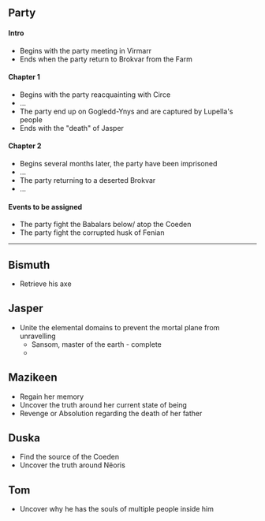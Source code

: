 ## Party
#### Intro
- Begins with the party meeting in Virmarr
- Ends when the party return to Brokvar from the Farm
#### Chapter 1
- Begins with the party reacquainting with Circe
- ...
- The party end up on Gogledd-Ynys and are captured by Lupella's people
- Ends with the "death" of Jasper
#### Chapter 2
- Begins several months later, the party have been imprisoned
- ...
- The party returning to a deserted Brokvar
- ...

#### Events to be assigned
- The party fight the Babalars below/ atop the Coeden
- The party fight the corrupted husk of Fenian

---
## Bismuth
- Retrieve his axe

## Jasper
- Unite the elemental domains to prevent the mortal plane from unravelling
	- Sansom, master of the earth - complete
	- 

## Mazikeen
- Regain her memory
- Uncover the truth around her current state of being
- Revenge or Absolution regarding the death of her father

## Duska
- Find the source of the Coeden
- Uncover the truth around Nëoris

## Tom
- Uncover why he has the souls of multiple people inside him
